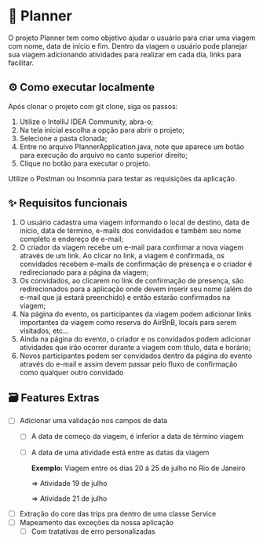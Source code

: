 # 🛫 Planner

O projeto Planner tem como objetivo ajudar o usuário para criar uma viagem com nome, data de início e fim. Dentro da viagem o usuário pode planejar sua viagem adicionando atividades para realizar em cada dia, links para facilitar.

## ⚙️ Como executar localmente
Após clonar o projeto com git clone, siga os passos:

1. Utilize o IntelliJ IDEA Community, abra-o;
2. Na tela inicial escolha a opção para abrir o projeto;
3. Selecione a pasta clonada;
4. Entre no arquivo PlannerApplication.java, note que aparece um botão para execução do arquivo no canto superior direito;
5. Clique no botão para executar o projeto.

Utilize o Postman ou Insomnia para testar as requisições da aplicação.


## ✨ Requisitos funcionais

1. O usuário cadastra uma viagem informando o local de destino, data de início, data de término, e-mails dos convidados e também seu nome completo e endereço de e-mail;
2. O criador da viagem recebe um e-mail para confirmar a nova viagem através de um link. Ao clicar no link, a viagem é confirmada, os convidados recebem e-mails de confirmação de presença e o criador é redirecionado para a página da viagem;
3. Os convidados, ao clicarem no link de confirmação de presença, são redirecionados para a aplicação onde devem inserir seu nome (além do e-mail que já estará preenchido) e então estarão confirmados na viagem;
4. Na página do evento, os participantes da viagem podem adicionar links importantes da viagem como reserva do AirBnB, locais para serem visitados, etc...
5. Ainda na página do evento, o criador e os convidados podem adicionar atividades que irão ocorrer durante a viagem com título, data e horário;
6. Novos participantes podem ser convidados dentro da página do evento através do e-mail e assim devem passar pelo fluxo de confirmação como qualquer outro convidado

## 🗃️ Features Extras

- [ ]  Adicionar uma validação nos campos de data
    - [ ]  A data de começo da viagem, é inferior a data de término viagem
    - [ ]  A data de uma atividade está entre as datas da viagem
        
        **Exemplo:**
        Viagem entre os dias 20 á 25 de julho no Rio de Janeiro
        
        ⇒ Atividade 19 de julho
        
        ⇒ Atividade 21 de julho
        
- [ ]  Extração do core das trips pra dentro de uma classe Service
- [ ]  Mapeamento das exceções da nossa aplicação
    - [ ]  Com tratativas de erro personalizadas
